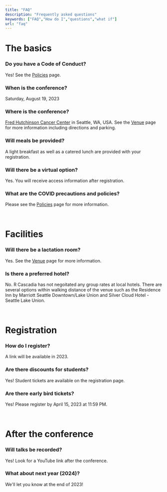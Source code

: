 ```yaml
---
title: "FAQ"
description: "Frequently asked questions"
keywords: ["FAQ","How do I","questions","what if"]
url: "faq"
---
```


# The basics
### Do you have a Code of Conduct?
Yes! See the <a href="/policies">Policies</a> page.

### When is the conference?
Saturday, August 19, 2023

### Where is the conference?
[Fred Hutchinson Cancer Center](https://goo.gl/maps/evYEvVbkZSsaPDAR6) in Seattle, WA, USA. See the <a href="/venue"> Venue</a> page for more information including directions and parking.

### Will meals be provided?
A light breakfast as well as a catered lunch are provided with your registration.

### Will there be a virtual option?
Yes. You will receive access information after registration.

### What are the COVID precautions and policies?
Please see the <a href="/policies">Policies</a> page for more information.

<br>

# Facilities

### Will there be a lactation room?
Yes. See the <a href="/venue"> Venue</a> page for more information.

### Is there a preferred hotel?
No. R Cascadia has not negoitated any group rates at local hotels. There are several options within walking distance of the venue such as the Residence Inn by Marriott Seattle Downtown/Lake Union and Silver Cloud Hotel - Seattle Lake Union. 

<br>

# Registration

### How do I register?
A link will be available in 2023.
<!--
Register [here](https://ecommerce.uoregon.edu/order_form/brt-cascadia-r-conference)
-->

### Are there discounts for students?
Yes! Student tickets are available on the registration page.

### Are there early bird tickets?
Yes! Please register by April 15, 2023 at 11:59 PM.

<br>

# After the conference
### Will talks be recorded?
Yes! Look for a YouTube link after the conference.

### What about next year (2024)?
We'll let you know at the end of 2023!

<br><br>

<!--
-->
